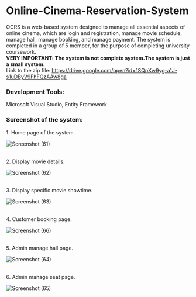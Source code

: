 # Online-Cinema-Reservation-System
OCRS is a web-based system designed to manage all essential aspects of online cinema, which are login and registration, manage movie schedule, manage hall, manage booking, and manage payment.
The system is completed in a group of 5 member, for the purpose of completing university coursework. 
</br><b>VERY IMPORTANT: The system is not complete system.The system is just a small system.</b>
</br>Link to the zip file: https://drive.google.com/open?id=1SQpXw9yg-a1J-s1uDByV9FhFQzAAw8ga
<h3>Development Tools:</h3>
Microsoft Visual Studio, Entity Framework
<h3>Screenshot of the system:</h3>
1. Home page of the system.

![Screenshot (61)](https://user-images.githubusercontent.com/44870863/67784300-8981a180-faa6-11e9-91cc-930a167f3d54.png)

</br>2. Display movie details.

![Screenshot (62)](https://user-images.githubusercontent.com/44870863/67784302-8981a180-faa6-11e9-9d7f-91373b01b1e2.png)

</br>3. Display specific movie showtime.

![Screenshot (63)](https://user-images.githubusercontent.com/44870863/67784293-88e90b00-faa6-11e9-80f1-b8d50f9d641c.png)

</br>4. Customer booking page.

![Screenshot (66)](https://user-images.githubusercontent.com/44870863/67784297-8981a180-faa6-11e9-99b3-243e2d0f8994.png)

</br>5. Admin manage hall page.

![Screenshot (64)](https://user-images.githubusercontent.com/44870863/67784295-88e90b00-faa6-11e9-89ab-1cc7ff9e0d55.png)

</br>6. Admin manage seat page.

![Screenshot (65)](https://user-images.githubusercontent.com/44870863/67784296-88e90b00-faa6-11e9-9f77-54e61a5ee71e.png)
